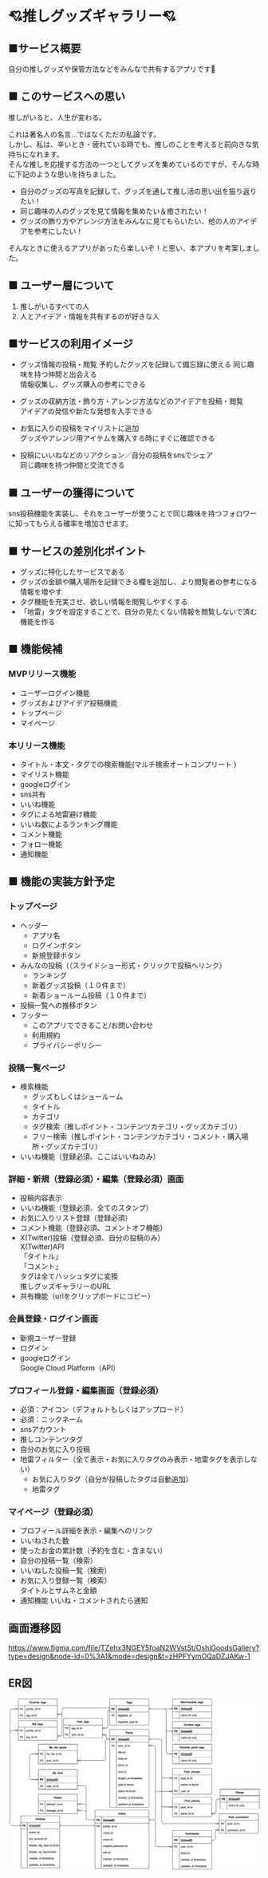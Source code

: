 # 💘推しグッズギャラリー💘
## ■サービス概要
自分の推しグッズや保管方法などをみんなで共有するアプリです🫰

## ■ このサービスへの思い
推しがいると、人生が変わる。

これは著名人の名言…ではなくただの私論です。  
しかし、私は、辛いとき・疲れている時でも、推しのことを考えると前向きな気持ちになれます。  
そんな推しを応援する方法の一つとしてグッズを集めているのですが、そんな時に下記のような思いを持ちました。

- 自分のグッズの写真を記録して、グッズを通して推し活の思い出を振り返りたい！
- 同じ趣味の人のグッズを見て情報を集めたい＆癒されたい！
- グッズの飾り方やアレンジ方法をみんなに見てもらいたい、他の人のアイデアを参考にしたい！

そんなときに使えるアプリがあったら楽しいぞ！と思い、本アプリを考案しました。

## ■ ユーザー層について
1. 推しがいるすべての人
1. 人とアイデア・情報を共有するのが好きな人

## ■サービスの利用イメージ
- グッズ情報の投稿・閲覧
  予約したグッズを記録して備忘録に使える
  同じ趣味を持つ仲間と出会える  
  情報収集し、グッズ購入の参考にできる

- グッズの収納方法・飾り方・アレンジ方法などのアイデアを投稿・閲覧  
  アイデアの発信や新たな発想を入手できる

- お気に入りの投稿をマイリストに追加  
  グッズやアレンジ用アイテムを購入する時にすぐに確認できる

- 投稿にいいねなどのリアクション／自分の投稿をsnsでシェア  
  同じ趣味を持つ仲間と交流できる

## ■ ユーザーの獲得について
sns投稿機能を実装し、それをユーザーが使うことで同じ趣味を持つフォロワーに知ってもらえる確率を増加させます。

## ■ サービスの差別化ポイント
- グッズに特化したサービスである
- グッズの金額や購入場所を記録できる欄を追加し、より閲覧者の参考になる情報を増やす
- タグ機能を充実させ、欲しい情報を閲覧しやすくする
- 「地雷」タグを設定することで、自分の見たくない情報を閲覧しないで済む機能を作る

## ■ 機能候補
### MVPリリース機能
- ユーザーログイン機能
- グッズおよびアイデア投稿機能
- トップページ
- マイページ
### 本リリース機能
- タイトル・本文・タグでの検索機能(マルチ検索オートコンプリート )
- マイリスト機能
- googleログイン
- sns共有
- いいね機能
- タグによる地雷避け機能
- いいね数によるランキング機能
- コメント機能
- フォロー機能
- 通知機能

## ■ 機能の実装方針予定
### トップページ
- ヘッダー
    - アプリ名
    - ログインボタン
    - 新規登録ボタン
- みんなの投稿（（スライドショー形式・クリックで投稿へリンク）
    - ランキング
    - 新着グッズ投稿（１０件まで）
    - 新着ショールーム投稿（１０件まで）
- 投稿一覧への推移ボタン
- フッター
    - このアプリでできること/お問い合わせ
    - 利用規約
    - プライバシーポリシー

### 投稿一覧ページ
- 検索機能
    - グッズもしくはショールーム
    - タイトル
    - カテゴリ
    - タグ検索（推しポイント・コンテンツカテゴリ・グッズカテゴリ）
    - フリー検索（推しポイント・コンテンツカテゴリ・コメント・購入場所・グッズカテゴリ）
- いいね機能（登録必須、ここはいいねのみ）

### 詳細・新規（登録必須）・編集（登録必須）画面
- 投稿内容表示
- いいね機能（登録必須、全てのスタンプ）
- お気に入りリスト登録（登録必須）
- コメント機能（登録必須、コメントオフ機能）
- X(Twitter)投稿（登録必須、自分の投稿のみ）  
  X(Twitter)API  
  「タイトル」  
  「コメント」  
  タグは全てハッシュタグに変換  
  推しグッズギャラリーのURL
- 共有機能（urlをクリップボードにコピー）

### **会員登録・ログイン画面**
- 新規ユーザー登録
- ログイン
- googleログイン  
  Google Cloud Platform（API）

### プロフィール登録・編集画面（登録必須）
- 必須：アイコン（デフォルトもしくはアップロード）
- 必須：ニックネーム
- snsアカウント
- 推しコンテンツタグ
- 自分のお気に入り投稿
- 地雷フィルター（全て表示・お気に入りタグのみ表示・地雷タグを表示しない）
  - お気に入りタグ（自分が投稿したタグは自動追加）
  - 地雷タグ

### マイページ（登録必須）
- プロフィール詳細を表示・編集へのリンク
- いいねされた数
- 使ったお金の累計数（予約を含む・含まない）
- 自分の投稿一覧（検索）
- いいねした投稿一覧（検索）
- お気に入り登録一覧（検索）  
  タイトルとサムネと金額
- 通知機能
  いいね・コメントされたら通知

## 画面遷移図
https://www.figma.com/file/TZehx3NGEY5foaN2WVstSt/OshiGoodsGallery?type=design&node-id=0%3A1&mode=design&t=zHPFYymOQaDZJAKw-1

## ER図
![Test Image 1](https://github.com/yaJI02/OshiGoodsGallery/blob/main/ERD.drawio.png)